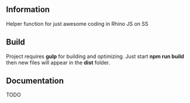 ## Information
Helper function for just awesome coding in Rhino JS on SS

## Build
Project requires **gulp** for building and optimizing.
Just start **npm run build** then new files will appear in the **dist** folder.

## Documentation
TODO
